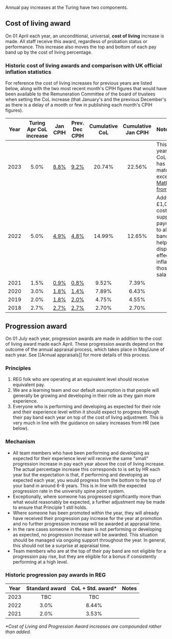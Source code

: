 Annual pay increases at the Turing have two components.

## Cost of living award
On 01 April each year, an unconditional, universal, **cost of living** increase is made. All staff receive this award, regardless of probation status or performance. This increase also moves the top and bottom of each pay band up by the cost of living percentage.

### Historic cost of living awards and comparison with UK official inflation statistics
For reference the cost of living increases for previous years are listed below, along with the two most recent month's CPIH figures that would have been available to the Remuneration Committee of the board of trustees when setting the CoL increase (that January's and the previous December's as there is a delay of a month or few in publishing each month's CPIH figures).

| Year | Turing Apr CoL increase | Jan CPIH | Prev. Dec CPIH | Cumulative CoL | Cumulative Jan CPIH | Notes |
|:---:|:---:|:---:|:---:|:---:|:---:|:---|
| 2023 | 5.0% | [8.8%](https://www.ons.gov.uk/economy/inflationandpriceindices/bulletins/consumerpriceinflation/january2023) | [9.2%](https://www.ons.gov.uk/economy/inflationandpriceindices/bulletins/consumerpriceinflation/december2022) | 20.74% | 22.56% | This is the first year the annual CoL increase has not matched or exceeded CPIH. [Mathison post from Jon Atkins](https://mathison.turing.ac.uk/page/2833) |
| 2022 | 5.0% | [4.9%](https://www.ons.gov.uk/economy/inflationandpriceindices/bulletins/consumerpriceinflation/january2022) | [4.8%](https://www.ons.gov.uk/economy/inflationandpriceindices/bulletins/consumerpriceinflation/december2021) | 14.99% | 12.65% | Additional £1,000 one-off cost of living support payment made to all staff in bands 1-3 to help offset the disproportionate effect of inflation on those on lower salaries. |
| 2021 | 1.5% | [0.9%](https://www.ons.gov.uk/economy/inflationandpriceindices/bulletins/consumerpriceinflation/january2021) | [0.8%](https://www.ons.gov.uk/economy/inflationandpriceindices/bulletins/consumerpriceinflation/december2020) | 9.52% | 7.39% | |
| 2020 | 3.0% | [1.8%](https://www.ons.gov.uk/economy/inflationandpriceindices/bulletins/consumerpriceinflation/january2020) | [ 1.4%](https://www.ons.gov.uk/economy/inflationandpriceindices/bulletins/consumerpriceinflation/december2019) | 7.89% | 6.43% | |
| 2019 | 2.0% | [1.8%](https://www.ons.gov.uk/economy/inflationandpriceindices/bulletins/consumerpriceinflation/january2019) | [2.0%](https://www.ons.gov.uk/economy/inflationandpriceindices/bulletins/consumerpriceinflation/december2018) | 4.75% | 4.55% | |
| 2018 | 2.7% | [2.7%](https://www.ons.gov.uk/economy/inflationandpriceindices/bulletins/consumerpriceinflation/january2018) |[2.7%](https://www.ons.gov.uk/economy/inflationandpriceindices/bulletins/consumerpriceinflation/december2017) | 2.70% | 2.70% | |

## Progression award
On 01 July each year, progression awards are made in addition to the cost of living award made each April. These progression awards depend on the outcome of the annual appraisal process, which takes place in May/June of each year.  See [[Annual appraisals]] for more details of this process.

### Principles
1. REG folk who are operating at an equivalent level should receive equivalent pay.
2. We are a learning team and our default assumption is that people will generally be growing and developing in their role as they gain more experience.
3. Everyone who is performing and developing as expected for their role and their experience level within it should expect to progress through their pay band each year on top of the cost of living adjustment. This is very much in line with the guidance on salary increases from HR (see below).

### Mechanism
- All team members who have been performing and developing as expected for their experience level will receive the same "small" progression increase in pay each year above the cost of living increase. The actual percentage increase this corresponds to is set by HR each year but the expectation is that, if performing and developing as expected each year, you would progress from the bottom to the top of your band in around 6-8 years. This is in line with the expected progression rate in the university spine point system.
- Exceptionally, where someone has progressed significantly more than what would reasonably be expected, a further adjustment may be made to ensure that Principle 1 still holds.
- Where someone has been promoted within the year, they will already have received their progression pay increase for the year at promotion and no further progression increase will be awarded at appraisal time.
- In the rare cases someone in the team is not performing or developing as expected, no progression increase will be awarded. This situation should be managed via ongoing support throughout the year. In general, this should not be a surprise at appraisal time.
- Team members who are at the top of their pay band are not eligible for a progression pay rise, but they are eligible for a bonus if consistently performing at a high level.

### Historic progression pay awards in REG

| Year | Standard award | CoL + Std. award* | Notes |
| :---: | :---: | :---: | --- |
| 2023 | TBC | TBC | |
| 2022 | 3.0% | 8.44% | |
| 2021 | 2.0% | 3.53% | |

_*Cost of Living and Progression Award increases are compounded rather than added._
